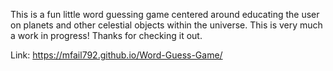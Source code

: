 This is a fun little word guessing game centered around educating the user on planets and other celestial objects within the universe.  This is very much a work in progress!  Thanks for checking it out.

Link:  https://mfail792.github.io/Word-Guess-Game/
